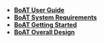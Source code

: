 - [**BoAT User Guide**](/en-us/BoAT_User_Guide_en.md)
- [**BoAT System Requirements**](/en-us/BoAT_System_Requirements_en.md)
- [**BoAT Getting Started**](/en-us/BoAT_Getting_Started_en.md)
- [**BoAT Overall Design**](/en-us/BoAT_Overall_Design_en.md)
